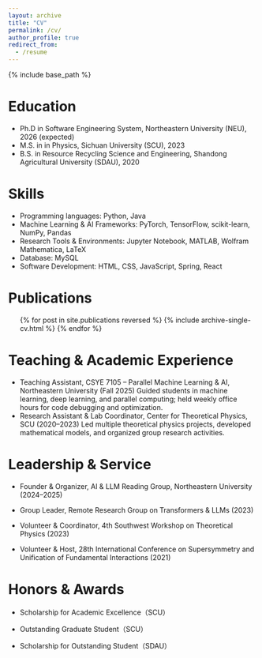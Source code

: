 ```yaml
---
layout: archive
title: "CV"
permalink: /cv/
author_profile: true
redirect_from:
  - /resume
---
```


{% include base_path %}

Education
======
* Ph.D in Software Engineering System, Northeastern University (NEU), 2026 (expected)
* M.S. in in Physics, Sichuan University (SCU), 2023
* B.S. in Resource Recycling Science and Engineering, Shandong Agricultural University (SDAU), 2020
  
Skills
======
* Programming languages: Python, Java
* Machine Learning & AI Frameworks: PyTorch, TensorFlow, scikit-learn, NumPy, Pandas
* Research Tools & Environments: Jupyter Notebook, MATLAB, Wolfram Mathematica, LaTeX
* Database: MySQL
* Software Development: HTML, CSS, JavaScript, Spring, React

Publications
======
  <ul>{% for post in site.publications reversed %}
    {% include archive-single-cv.html %}
  {% endfor %}</ul>
  
Teaching & Academic Experience
======
* Teaching Assistant, CSYE 7105 – Parallel Machine Learning & AI, Northeastern University (Fall 2025)
Guided students in machine learning, deep learning, and parallel computing; held weekly office hours for code debugging and optimization.
* Research Assistant & Lab Coordinator, Center for Theoretical Physics, SCU (2020–2023)
Led multiple theoretical physics projects, developed mathematical models, and organized group research activities.

Leadership & Service
======
* Founder & Organizer, AI & LLM Reading Group, Northeastern University (2024–2025)

* Group Leader, Remote Research Group on Transformers & LLMs (2023)

* Volunteer & Coordinator, 4th Southwest Workshop on Theoretical Physics (2023)

* Volunteer & Host, 28th International Conference on Supersymmetry and Unification of Fundamental Interactions (2021)

Honors & Awards
======
* Scholarship for Academic Excellence（SCU）

* Outstanding Graduate Student（SCU）

* Scholarship for Outstanding Student（SDAU）
  
